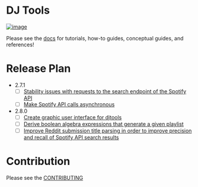 # DJ Tools
[![image](https://img.shields.io/pypi/v/djtools.svg)](https://pypi.org/project/djtools/)

Please see the [docs](https://a-rich.github.io/DJ-Tools/) for tutorials, how-to guides, conceptual guides, and references!

# Release Plan
* 2.7.1
    - [ ] [Stability issues with requests to the search endpoint of the Spotify API](https://github.com/a-rich/DJ-Tools/issues/58)
    - [ ] [Make Spotify API calls asynchronous](https://github.com/a-rich/DJ-Tools/issues/38)
* 2.8.0
    - [ ] [Create graphic user interface for djtools](https://github.com/a-rich/DJ-Tools/issues/118)
    - [ ] [Derive boolean algebra expressions that generate a given playlist](https://github.com/a-rich/DJ-Tools/issues/106)
    - [ ] [Improve Reddit submission title parsing in order to improve precision and recall of Spotify API search results](https://github.com/a-rich/DJ-Tools/issues/59)

# Contribution
Please see the [CONTRIBUTING](CONTRIBUTING.md)

